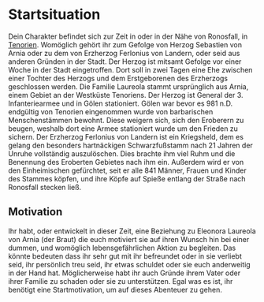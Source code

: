 # Startsituation
Dein Charakter befindet sich zur Zeit in oder in der Nähe von
Ronosfall, in [Tenorien](World/Tenorien.md). Womöglich gehört ihr zum Gefolge von Herzog Sebastien von Arnia oder zu dem von Erzherzog
Ferlonius von Landern, oder seid aus anderen Gründen in
der Stadt. Der Herzog ist mitsamt Gefolge vor einer Woche
in der Stadt eingetroffen. Dort soll in zwei Tagen eine Ehe
zwischen einer Tochter des Herzogs und dem Erstgeborenen
des Erzherzogs geschlossen werden.
Die Familie Laureola stammt ursprünglich aus Arnia,
einem Gebiet an der Westküste Tenoriens. Der Herzog ist
General der 3. Infanteriearmee und in Gölen stationiert.
Gölen war bevor es 981 n.D. endgültig von Tenorien
eingenommen wurde von barbarischen Menschenstämmen
bewohnt. Diese weigern sich, sich den Eroberern zu beugen,
weshalb dort eine Armee stationiert wurde um den Frieden
zu sichern.
Der Erzherzog Ferlonius von Landern ist ein Kriegsheld,
dem es gelang den besonders hartnäckigen
Schwarzfußstamm nach 21 Jahren der Unruhe vollständig
auszulöschen. Dies brachte ihm viel Ruhm und die
Benennung des Eroberten Gebietes nach ihm ein. Außerdem
wird er von den Einheimischen gefürchtet, seit er alle 841
Männer, Frauen und Kinder des Stammes köpfen, und ihre
Köpfe auf Spieße entlang der Straße nach Ronosfall stecken
ließ.


## Motivation
Ihr habt, oder entwickelt in dieser Zeit, eine Beziehung zu
Eleonora Laureola von Arnia (der Braut) die euch motiviert
sie auf ihren Wunsch hin bei einer dummen, und womöglich
lebensgefährlichen Aktion zu begleiten. Das könnte bedeuten
dass ihr sehr gut mit ihr befreundet oder in sie verliebt seid,
ihr persönlich treu seid, ihr etwas schuldet oder sie euch
anderweitig in der Hand hat. Möglicherweise habt ihr auch
Gründe ihrem Vater oder ihrer Familie zu schaden oder sie
zu unterstützen. Egal was es ist, ihr benötigt eine
Startmotivation, um auf dieses Abenteuer zu gehen.